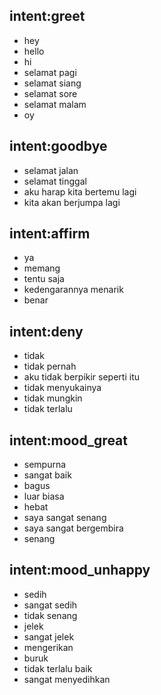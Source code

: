 ## intent:greet
- hey
- hello
- hi
- selamat pagi  
- selamat siang
- selamat sore
- selamat malam
- oy

## intent:goodbye
- selamat jalan
- selamat tinggal
- aku harap kita bertemu lagi
- kita akan berjumpa lagi

## intent:affirm
- ya
- memang
- tentu saja
- kedengarannya menarik
- benar

## intent:deny
- tidak
- tidak pernah
- aku tidak berpikir seperti itu
- tidak menyukainya
- tidak mungkin
- tidak terlalu

## intent:mood_great
- sempurna
- sangat baik
- bagus
- luar biasa
- hebat
- saya sangat senang
- saya sangat bergembira
- senang

## intent:mood_unhappy
- sedih
- sangat sedih
- tidak senang
- jelek
- sangat jelek
- mengerikan
- buruk
- tidak terlalu baik
- sangat menyedihkan